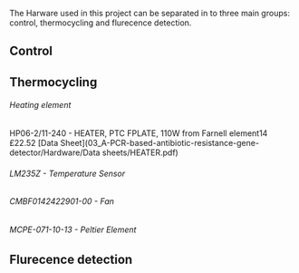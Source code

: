 The Harware used in this project can be separated in to three main groups: control, thermocycling and flurecence detection. 

## Control
## Thermocycling
###### Heating element
HP06-2/11-240 -  HEATER, PTC FPLATE, 110W  from Farnell element14 £22.52
[Data Sheet](03_A-PCR-based-antibiotic-resistance-gene-detector/Hardware/Data sheets/HEATER.pdf)

###### LM235Z -  Temperature Sensor

###### CMBF0142422901-00 -  Fan

###### MCPE-071-10-13 -  Peltier Element

## Flurecence detection
